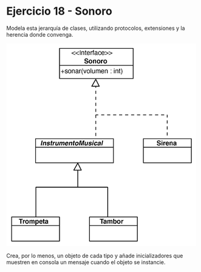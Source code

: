 # Ejercicio 18 - Sonoro

Modela esta jerarquía de clases, utilizando protocolos, extensiones y la herencia donde convenga.

<img src="interfaz.png" width="500" />

Crea, por lo menos, un objeto de cada tipo y añade inicializadores que muestren en consola un mensaje cuando el objeto se instancie.
